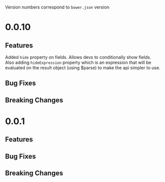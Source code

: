 Version numbers correspond to `bower.json` version

# 0.0.10

## Features

Added `hide` property on fields. Allows devs to conditionally show fields. Also adding `hideExpression` property which is an expression that will be evaluated on the result object (using $parse) to make the api simpler to use.

## Bug Fixes

## Breaking Changes

# 0.0.1

## Features

## Bug Fixes

## Breaking Changes
